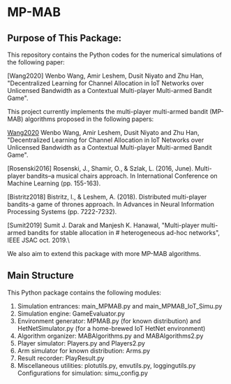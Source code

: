 # MP-MAB
## Purpose of This Package:
This repository contains the Python codes for the numerical simulations of the following paper:

[Wang2020] Wenbo Wang, Amir Leshem, Dusit Niyato and Zhu Han, "Decentralized Learning for Channel Allocation in IoT Networks over Unlicensed Bandwidth as a Contextual Multi-player Multi-armed Bandit Game".

This project currently implements the multi-player multi-armed bandit (MP-MAB) algorithms proposed in the following papers:

[Wang2020](https://arxiv.org/submit/3107880) Wenbo Wang, Amir Leshem, Dusit Niyato and Zhu Han, "Decentralized Learning for Channel Allocation in IoT Networks over Unlicensed Bandwidth as a Contextual Multi-player Multi-armed Bandit Game".

[Rosenski2016] Rosenski, J., Shamir, O., & Szlak, L. (2016, June). Multi-player bandits–a musical chairs approach. In International Conference on Machine Learning (pp. 155-163).

[Bistritz2018] Bistritz, I., & Leshem, A. (2018). Distributed multi-player bandits-a game of thrones approach. In Advances in Neural Information Processing Systems (pp. 7222-7232).

[Sumit2019] Sumit J. Darak and Manjesh K. Hanawal, "Multi-player multi-armed bandits for stable allocation in # heterogeneous ad-hoc networks", IEEE JSAC oct. 2019.\

We also aim to extend this package with more MP-MAB algorithms. 

## Main Structure
This Python package contains the following modules:

1. Simulation entrances: main_MPMAB.py and main_MPMAB_IoT_Simu.py
2. Simulation engine: GameEvaluator.py
3. Environment generator: MPMAB.py (for known distribution) and HetNetSimulator.py (for a home-brewed IoT HetNet environment)
4. Algorithm organizer: MABAlgorithms.py and MABAlgorithms2.py
5. Player simulator: Players.py and Players2.py
6. Arm simulator for known distribution: Arms.py
7. Result recorder: PlayResult.py
8. Miscellaneous utilities: plotutils.py, envutils.py, loggingutils.py
Configurations for simulation: simu_config.py
